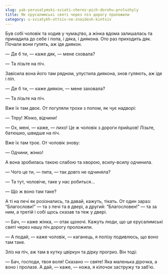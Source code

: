 ```yaml
---
slug: yak-yerusalymski-sviati-cherez-pich-dorohu-prolozhyly
title: Як єрусалимські святі через піч дорогу проложили
category: u-sviatykh-ottsiv-ne-znaidesh-kintsiv
---
```

Був собі чоловік та ходив у чумацтво, а жінка вдома залишалась та принадила до себе і попа, і дяка, і диякона. Ото раз приходить дяк. Почали вони гулять, аж іде диякон.

— Де б ти, — каже дяк, — мене сховала?

— Та лізьте на піч.

Завісила вона його там рядном, упустила диякона, знов гуляють, аж іде і піп.

— Де б ти, — каже диякон, — мене заховала?

— Та лізьте на піч.

Вже їх там двоє. От погуляли трохи з попом, як чує надворі:

— Тпру! Жінко, відчини!

— Ох, мені, — каже, — лихо! Це ж чоловік з дороги прийшов! Лізьте, батюшко, швидше на піч.

Вже їх там троє. От чоловік знову:

— Одчини, жінко!

А вона зробилась такою слабою та хворою, всилу-всилу одчинила.

— Чого це ти, — пита, —  так довго не одчиняла?

— Та тут, чоловіче, таке у нас робиться…

— Що ж воно там таке?

А ті на печі як розізнались, та давай, кажуть, тікать. От один зараз: “Благослови!” — та з печі та в двері, а другий: “Благословен!” — та за ним, а третій і собі щось сказав та теж у двері.

— Бач, — каже жінка, — отак щоночі. Кажуть люди, що це єрусалимські святі через нашу піч дорогу проложили.

— А подай, — каже чоловік, — каганець, я полізу подивлюсь, що воно там таке.

Зліз на піч, аж там в кутку цвіркун та дірку прогриз. Він тоді:

— Бач, господи, твоя воля! Сказано — святе! Яка маленька дірочка, а воно і пролазе. А дай, — каже, — ножа, я кілочок застружу та заб’ю.
